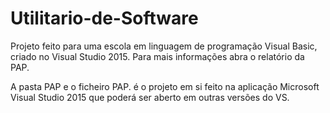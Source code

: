 # Utilitario-de-Software
Projeto feito para uma escola em linguagem de programação Visual Basic, criado no Visual Studio 2015.
Para mais informações abra o relatório da PAP.

A pasta PAP e o ficheiro PAP. é o projeto em si feito na aplicação Microsoft Visual Studio 2015 que poderá ser aberto em outras versões do VS.
